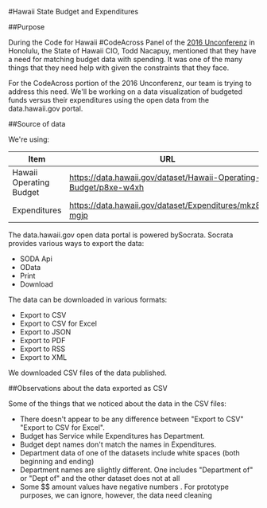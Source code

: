 #Hawaii State Budget and Expenditures

##Purpose

During the Code for Hawaii \#CodeAcross Panel of the [2016 Unconferenz](
http://unconferenz.com/2016-schedule/) in Honolulu, the State of Hawaii CIO,
Todd Nacapuy, mentioned that they have a need for matching budget data with
spending.  It was one of the many things that they need help with given the
constraints that they face.

For the CodeAcross portion of the 2016 Unconferenz, our team is trying to
address this need. We'll be working on a data visualization of budgeted funds
versus their expenditures using the open data from the data.hawaii.gov portal.

##Source of data

We're using:

Item | URL
-----|-----
Hawaii Operating Budget | https://data.hawaii.gov/dataset/Hawaii-Operating-Budget/p8xe-w4xh |
Expenditures | https://data.hawaii.gov/dataset/Expenditures/mkz8-mgjp |


The data.hawaii.gov open data portal is powered bySocrata. Socrata provides
various ways to export the data:

* SODA Api
* OData
* Print
* Download

The data can be downloaded in various formats:

* Export to CSV
* Export to CSV for Excel
* Export to JSON
* Export to PDF
* Export to RSS
* Export to XML

We downloaded CSV files of the data published.


##Observations about the data exported as CSV

Some of the things that we noticed about the data in the CSV files:

* There doesn't appear to be any difference between "Export to CSV" "Export to
  CSV for Excel".
* Budget has Service while Expenditures has Department.
* Budget dept names don't match the names in Expenditures.
* Department data of one of the datasets include white spaces (both beginning and ending)
* Department names are slightly different.  One includes "Department of" or "Dept of" and the other dataset does not at all
* Some $$ amount values have negative numbers . For prototype purposes, we can ignore, however, the data need cleaning




